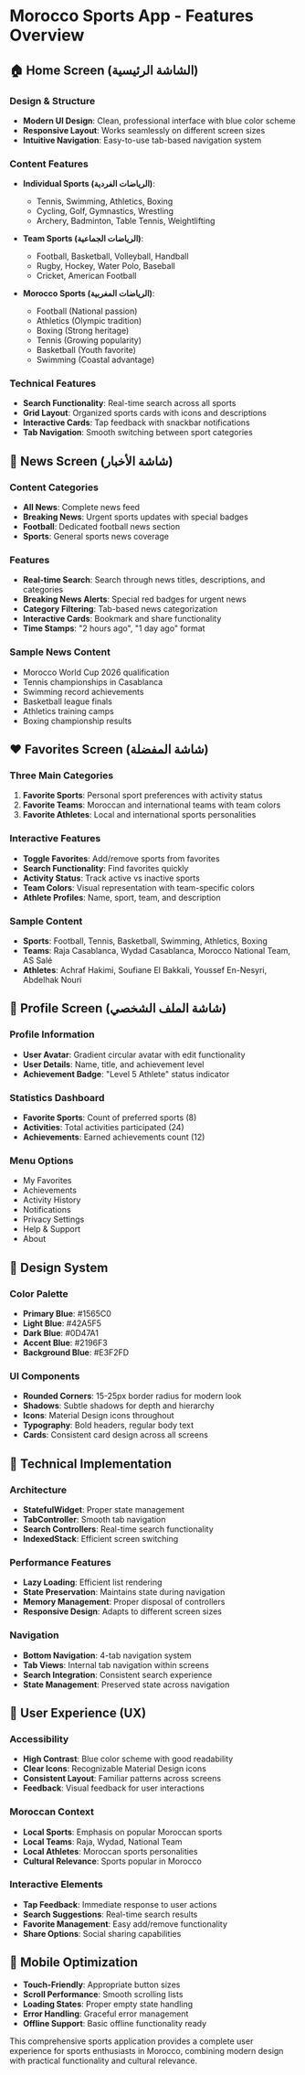 # Morocco Sports App - Features Overview

## 🏠 Home Screen (الشاشة الرئيسية)
### Design & Structure
- **Modern UI Design**: Clean, professional interface with blue color scheme
- **Responsive Layout**: Works seamlessly on different screen sizes
- **Intuitive Navigation**: Easy-to-use tab-based navigation system

### Content Features
- **Individual Sports (الرياضات الفردية)**:
  - Tennis, Swimming, Athletics, Boxing
  - Cycling, Golf, Gymnastics, Wrestling
  - Archery, Badminton, Table Tennis, Weightlifting

- **Team Sports (الرياضات الجماعية)**:
  - Football, Basketball, Volleyball, Handball
  - Rugby, Hockey, Water Polo, Baseball
  - Cricket, American Football

- **Morocco Sports (الرياضات المغربية)**:
  - Football (National passion)
  - Athletics (Olympic tradition)
  - Boxing (Strong heritage)
  - Tennis (Growing popularity)
  - Basketball (Youth favorite)
  - Swimming (Coastal advantage)

### Technical Features
- **Search Functionality**: Real-time search across all sports
- **Grid Layout**: Organized sports cards with icons and descriptions
- **Interactive Cards**: Tap feedback with snackbar notifications
- **Tab Navigation**: Smooth switching between sport categories

## 📰 News Screen (شاشة الأخبار)
### Content Categories
- **All News**: Complete news feed
- **Breaking News**: Urgent sports updates with special badges
- **Football**: Dedicated football news section
- **Sports**: General sports news coverage

### Features
- **Real-time Search**: Search through news titles, descriptions, and categories
- **Breaking News Alerts**: Special red badges for urgent news
- **Category Filtering**: Tab-based news categorization
- **Interactive Cards**: Bookmark and share functionality
- **Time Stamps**: "2 hours ago", "1 day ago" format

### Sample News Content
- Morocco World Cup 2026 qualification
- Tennis championships in Casablanca
- Swimming record achievements
- Basketball league finals
- Athletics training camps
- Boxing championship results

## ❤️ Favorites Screen (شاشة المفضلة)
### Three Main Categories
1. **Favorite Sports**: Personal sport preferences with activity status
2. **Favorite Teams**: Moroccan and international teams with team colors
3. **Favorite Athletes**: Local and international sports personalities

### Interactive Features
- **Toggle Favorites**: Add/remove sports from favorites
- **Search Functionality**: Find favorites quickly
- **Activity Status**: Track active vs inactive sports
- **Team Colors**: Visual representation with team-specific colors
- **Athlete Profiles**: Name, sport, team, and description

### Sample Content
- **Sports**: Football, Tennis, Basketball, Swimming, Athletics, Boxing
- **Teams**: Raja Casablanca, Wydad Casablanca, Morocco National Team, AS Salé
- **Athletes**: Achraf Hakimi, Soufiane El Bakkali, Youssef En-Nesyri, Abdelhak Nouri

## 👤 Profile Screen (شاشة الملف الشخصي)
### Profile Information
- **User Avatar**: Gradient circular avatar with edit functionality
- **User Details**: Name, title, and achievement level
- **Achievement Badge**: "Level 5 Athlete" status indicator

### Statistics Dashboard
- **Favorite Sports**: Count of preferred sports (8)
- **Activities**: Total activities participated (24)
- **Achievements**: Earned achievements count (12)

### Menu Options
- My Favorites
- Achievements
- Activity History
- Notifications
- Privacy Settings
- Help & Support
- About

## 🎨 Design System
### Color Palette
- **Primary Blue**: #1565C0
- **Light Blue**: #42A5F5
- **Dark Blue**: #0D47A1
- **Accent Blue**: #2196F3
- **Background Blue**: #E3F2FD

### UI Components
- **Rounded Corners**: 15-25px border radius for modern look
- **Shadows**: Subtle shadows for depth and hierarchy
- **Icons**: Material Design icons throughout
- **Typography**: Bold headers, regular body text
- **Cards**: Consistent card design across all screens

## 🚀 Technical Implementation
### Architecture
- **StatefulWidget**: Proper state management
- **TabController**: Smooth tab navigation
- **Search Controllers**: Real-time search functionality
- **IndexedStack**: Efficient screen switching

### Performance Features
- **Lazy Loading**: Efficient list rendering
- **State Preservation**: Maintains state during navigation
- **Memory Management**: Proper disposal of controllers
- **Responsive Design**: Adapts to different screen sizes

### Navigation
- **Bottom Navigation**: 4-tab navigation system
- **Tab Views**: Internal tab navigation within screens
- **Search Integration**: Consistent search experience
- **State Management**: Preserved state across navigation

## 🌟 User Experience (UX)
### Accessibility
- **High Contrast**: Blue color scheme with good readability
- **Clear Icons**: Recognizable Material Design icons
- **Consistent Layout**: Familiar patterns across screens
- **Feedback**: Visual feedback for user interactions

### Moroccan Context
- **Local Sports**: Emphasis on popular Moroccan sports
- **Local Teams**: Raja, Wydad, National Team
- **Local Athletes**: Moroccan sports personalities
- **Cultural Relevance**: Sports popular in Morocco

### Interactive Elements
- **Tap Feedback**: Immediate response to user actions
- **Search Suggestions**: Real-time search results
- **Favorite Management**: Easy add/remove functionality
- **Share Options**: Social sharing capabilities

## 📱 Mobile Optimization
- **Touch-Friendly**: Appropriate button sizes
- **Scroll Performance**: Smooth scrolling lists
- **Loading States**: Proper empty state handling
- **Error Handling**: Graceful error management
- **Offline Support**: Basic offline functionality ready

This comprehensive sports application provides a complete user experience for sports enthusiasts in Morocco, combining modern design with practical functionality and cultural relevance.
